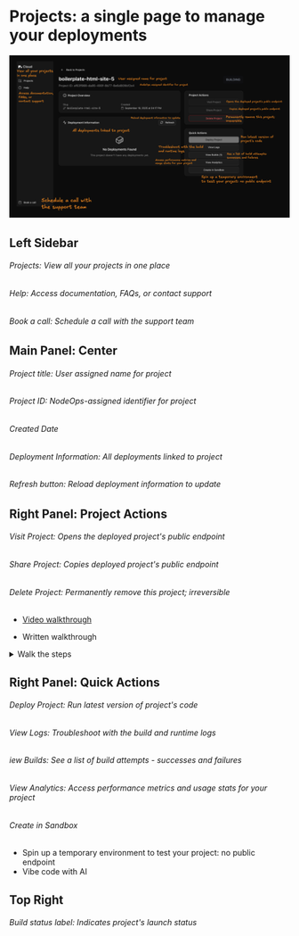 # Projects: a single page to manage your deployments

![Project page screenshot](/Static/Image/project-page.png)

## Left Sidebar

###### Projects: View all your projects in one place

###### Help: Access documentation, FAQs, or contact support

###### Book a call: Schedule a call with the support team

## Main Panel: Center

###### Project title: User assigned name for project

###### Project ID: NodeOps-assigned identifier for project

###### Created Date

###### Deployment Information: All deployments linked to project

###### Refresh button: Reload deployment information to update

## Right Panel: Project Actions

###### Visit Project: Opens the deployed project's public endpoint

###### Share Project: Copies deployed project's public endpoint

###### Delete Project: Permanently remove this project; irreversible

- [Video walkthrough](https://github.com/NodeOps-app/beta-deploy/issues/4#issuecomment-3347831450)

- Written walkthrough

<details>
  <summary>Walk the steps</summary>

1. Logged into the app, click on **Projects**.
2. Select the instance you want to delete and click **View Details**.
3. From Project Actions, click **Delete Project**.
4. Confirm the delete.

> You may need to reload for the project deletion to register in the UI.

</details>

## Right Panel: Quick Actions

###### Deploy Project: Run latest version of project's code

###### View Logs: Troubleshoot with the build and runtime logs

###### iew Builds: See a list of build attempts - successes and failures

###### View Analytics: Access performance metrics and usage stats for your project

###### Create in Sandbox

- Spin up a temporary environment to test your project: no public endpoint
- Vibe code with AI

## Top Right

###### Build status label: Indicates project's launch status